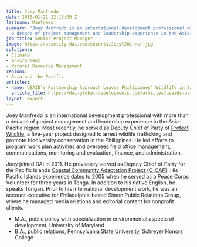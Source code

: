 ```yaml
---
title: Joey Manfredo
date: 2016-01-21 22:18:00 Z
lastname: Manfredo
summary: 'Joey Manfredo is an international development professional with more than
  a decade of project management and leadership experience in the Asia-Pacific region. '
job-title: Senior Project Manager
image: https://assetify-dai.com/experts/Joey%20inner.jpg
solutions:
- Climate
- Environment
- Natural Resource Management
regions:
- Asia and the Pacific
articles:
- name: USAID’s Partnership Approach Leaves Philippines’ Wildlife in Safer Hands
  article_file: https://dai-global-developments.com/articles/usaids-partnership-approach-leaves-philippines-wildlife-in-safer-hands
layout: expert
---
```


Joey Manfredo is an international development professional with more than a decade of project management and leadership experience in the Asia-Pacific region. Most recently, he served as Deputy Chief of Party of [Protect Wildlife](https://www.dai.com/our-work/projects/philippines-protect-wildlife-protect), a five-year project designed to arrest wildlife trafficking and promote biodiversity conservation in the Philippines. He led efforts to program work plan activities and oversees field office management, communications, monitoring and evaluation, finance, and administration. 

Joey joined DAI in 2011. He previously served as Deputy Chief of Party for the Pacific Islands [Coastal Community Adaptation Project (C-CAP)](https://www.dai.com/our-work/projects/south-pacific-islands-coastal-community-adaptation-project-c-cap). His Pacific Islands experience dates to 2005 when he served as a Peace Corps Volunteer for three years in Tonga. In addition to his native English, he speaks Tongan. Prior to his international development work, he was an account executive for Philadelphia-based Simon Public Relations Group, where he managed media relations and editorial content for nonprofit clients. 

* M.A., public policy with specialization in environmental aspects of development, University of Maryland
* B.A., public relations, Pennsylvania State University, Schreyer Honors College
